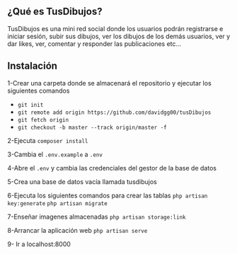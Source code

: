 
## ¿Qué es TusDibujos?
TusDibujos es una mini red social donde los usuarios podrán registrarse e iniciar sesión, subir sus dibujos, ver los dibujos de los demás usuarios, ver y dar likes, ver, comentar y responder las publicaciones etc...

## Instalación
1-Crear una carpeta donde se almacenará el repositorio y ejecutar los siguientes comandos
- ``git init``
- ``git remote add origin https://github.com/davidgg00/tusDibujos``
- ``git fetch origin``
- ``git checkout -b master --track origin/master -f``

2-Ejecuta ``composer install``

3-Cambia el ``.env.example`` a ``.env``

4-Abre el ``.env`` y cambia las credenciales del gestor de la base de datos

5-Crea una base de datos vacía llamada tusdibujos

6-Ejecuta los siguientes comandos para crear las tablas
``php artisan key:generate``
``php artisan migrate``

7-Enseñar imagenes almacenadas ``php artisan storage:link``

8-Arrancar la aplicación web ``php artisan serve``

9- Ir a localhost:8000
